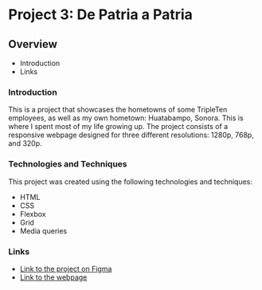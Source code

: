 # Project 3: De Patria a Patria
## Overview
- Introduction
- Links

### Introduction

This is a project that showcases the hometowns of some TripleTen employees, as well as my own hometown: Huatabampo, Sonora. This is where I spent most of my life growing up.
The project consists of a responsive webpage designed for three different resolutions: 1280p, 768p, and 320p.

### Technologies and Techniques

This project was created using the following technologies and techniques:
- HTML
- CSS
- Flexbox
- Grid
- Media queries

### Links

- [Link to the project on Figma](https://www.figma.com/file/ZW8wxTYTZH2czTTfDMVHWq/WEB%2C-Sprint-3-%3A-De-patria-a-patria-%7C-desktop-%2B-mobile?node-id=0%3A1)
- [Link to the webpage](https://julioeva.github.io/web_project_3_esp/)
